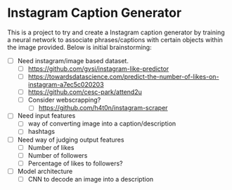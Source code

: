 # Instagram Caption Generator

This is a project to try and create a Instagram caption generator by training a neural network to associate phrases/captions with certain objects within the image provided. Below is initial brainstorming:


- [ ] Need instagram/image based dataset.
    - [ ] https://github.com/gvsi/instagram-like-predictor
    - [ ] https://towardsdatascience.com/predict-the-number-of-likes-on-instagram-a7ec5c020203
    - [ ] https://github.com/cesc-park/attend2u
    - [ ] Consider webscrapping?
        - [ ] https://github.com/h4t0n/instagram-scraper
- [ ] Need input features
    - [ ] way of converting image into a caption/description
    - [ ] hashtags
- [ ] Need way of judging output features
    - [ ] Number of likes
    - [ ] Number of followers
    - [ ] Percentage of likes to followers?
- [ ] Model architecture
    - [ ] CNN to decode an image into a description